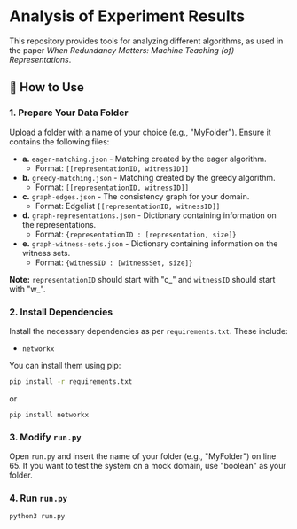 # Analysis of Experiment Results

This repository provides tools for analyzing different algorithms, as used in the paper _When Redundancy Matters: Machine Teaching (of) Representations_.

## 📂 How to Use

### 1. Prepare Your Data Folder

Upload a folder with a name of your choice (e.g., "MyFolder"). Ensure it contains the following files:

- **a.** `eager-matching.json` - Matching created by the eager algorithm.
    - Format: `[[representationID, witnessID]]`
- **b.** `greedy-matching.json` - Matching created by the greedy algorithm.
    - Format: `[[representationID, witnessID]]`
- **c.** `graph-edges.json` - The consistency graph for your domain.
    - Format: Edgelist `[[representationID, witnessID]]`
- **d.** `graph-representations.json` - Dictionary containing information on the representations.
    - Format: `{representationID : [representation, size]}`
- **e.** `graph-witness-sets.json` - Dictionary containing information on the witness sets.
    - Format: `{witnessID : [witnessSet, size]}`

  
**Note:** `representationID` should start with "c_" and `witnessID` should start with "w_".



### 2. Install Dependencies

Install the necessary dependencies as per `requirements.txt`. These include:
- `networkx`

You can install them using pip:
```bash
pip install -r requirements.txt
```

or 
```
pip install networkx
```
### 3. Modify `run.py`

Open `run.py` and insert the name of your folder (e.g., "MyFolder") on line 65.
If you want to test the system on a mock domain, use "boolean" as your folder.

### 4. Run `run.py`
```bash
python3 run.py
```




